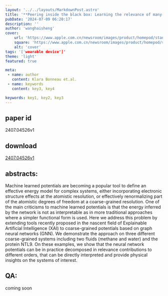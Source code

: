 ```yaml
---
layout: '../../layouts/MarkdownPost.astro'
title: '**Peering inside the black box: Learning the relevance of many-body functions in Neural Network potentials**'
pubDate: '2024-07-09 06:20:17'
description: ''
author: 'wanghaisheng'
cover:
    url: 'https://www.apple.com.cn/newsroom/images/product/homepod/standard/Apple-HomePod-hero-230118_big.jpg.large_2x.jpg'
    square: 'https://www.apple.com.cn/newsroom/images/product/homepod/standard/Apple-HomePod-hero-230118_big.jpg.large_2x.jpg'
    alt: 'cover'
tags: '['wearable device']' 
theme: 'light'
featured: true

meta:
 - name: author
   content: Klara Bonneau et.al.
 - name: keywords
   content: key3, key4

keywords: key1, key2, key3
---
```


## paper id
2407.04526v1
## download
[2407.04526v1](http://arxiv.org/abs/2407.04526v1)
## abstracts:
Machine learned potentials are becoming a popular tool to define an effective energy model for complex systems, either incorporating electronic structure effects at the atomistic resolution, or effectively renormalizing part of the atomistic degrees of freedom at a coarse-grained resolution. One of the main criticisms to machine learned potentials is that the energy inferred by the network is not as interpretable as in more traditional approaches where a simpler functional form is used. Here we address this problem by extending tools recently proposed in the nascent field of Explainable Artificial Intelligence (XAI) to coarse-grained potentials based on graph neural networks (GNN). We demonstrate the approach on three different coarse-grained systems including two fluids (methane and water) and the protein NTL9. On these examples, we show that the neural network potentials can be in practice decomposed in relevance contributions to different orders, that can be directly interpreted and provide physical insights on the systems of interest.
## QA:
coming soon
